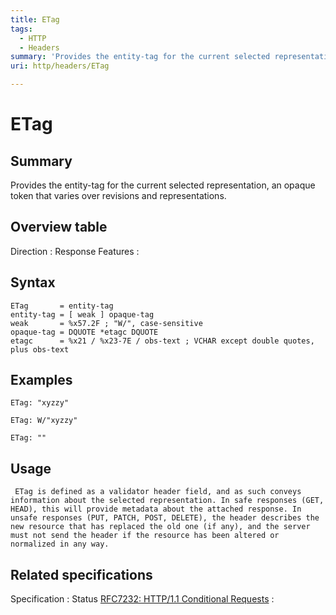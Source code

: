 ```yaml
---
title: ETag
tags:
  - HTTP
  - Headers
summary: 'Provides the entity-tag for the current selected representation, an opaque token that varies over revisions and representations.'
uri: http/headers/ETag

---
```

# ETag

## Summary

Provides the entity-tag for the current selected representation, an opaque token that varies over revisions and representations.

## Overview table

Direction
:   Response
Features
:

## Syntax

    ETag       = entity-tag
    entity-tag = [ weak ] opaque-tag
    weak       = %x57.2F ; "W/", case-sensitive
    opaque-tag = DQUOTE *etagc DQUOTE
    etagc      = %x21 / %x23-7E / obs-text ; VCHAR except double quotes, plus obs-text

## Examples

    ETag: "xyzzy"

    ETag: W/"xyzzy"

    ETag: ""

## Usage

     ETag is defined as a validator header field, and as such conveys information about the selected representation. In safe responses (GET, HEAD), this will provide metadata about the attached response. In unsafe responses (PUT, PATCH, POST, DELETE), the header describes the new resource that has replaced the old one (if any), and the server must not send the header if the resource has been altered or normalized in any way.

## Related specifications

Specification
:   Status
[RFC7232: HTTP/1.1 Conditional Requests](http://tools.ietf.org/html/rfc7232#section-2.3)
:


